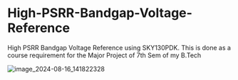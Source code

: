 # High-PSRR-Bandgap-Voltage-Reference
High PSRR Bandgap Voltage Reference using SKY130PDK. This is done as a course requirement for the Major Project of 7th Sem of my B.Tech

![image_2024-08-16_141822328](https://github.com/user-attachments/assets/4b424a0c-6b09-4884-94aa-7e0c57c1c2e1)
